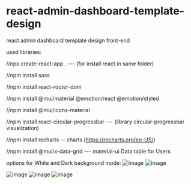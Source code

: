 # react-admin-dashboard-template-design
react admin dashboard template design front-end

used libraries:

//npx create-react-app .    --- (for install react in same folder)

//npm install sass

//npm install react-router-dom

//npm install @mui/material @emotion/react @emotion/styled

//npm install @mui/icons-material

//npm install react-circular-progressbar     --- (library circular-progressbar visualization)

//npm install recharts    -- charts  (https://recharts.org/en-US/)

//npm install @mui/x-data-grid   --- material-ui Data table for Users


options for White and Dark background mode:
![image](https://user-images.githubusercontent.com/73035495/185608593-a9163989-e04b-4e2a-af4a-ffa12415406e.png)
![image](https://user-images.githubusercontent.com/73035495/185608665-011f142c-76d7-4c7c-a4de-5f1a9d896379.png)


![image](https://user-images.githubusercontent.com/73035495/185608847-7ee79211-beeb-4fce-9cb3-d23cc8f0e4cc.png)
![image](https://user-images.githubusercontent.com/73035495/185609139-30f79eae-a0f3-4936-997b-d5844450f0b6.png)
![image](https://user-images.githubusercontent.com/73035495/185609278-87af7bbc-6f9e-4f3d-a087-11a692d29caf.png)

